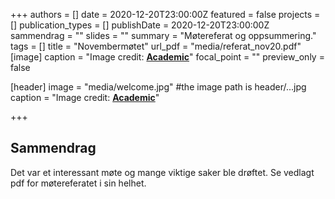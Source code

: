 +++
authors = []
date = 2020-12-20T23:00:00Z
featured = false
projects = []
publication_types = []
publishDate = 2020-12-20T23:00:00Z
sammendrag = ""
slides = ""
summary = "Møtereferat og oppsummering."
tags = []
title = "Novembermøtet"
url_pdf = "media/referat_nov20.pdf"
[image]
caption = "Image credit: [**Academic**](https://github.com/gcushen/hugo-academic/)"
focal_point = ""
preview_only = false


[header]
image = "media/welcome.jpg" #the image path is header/...jpg
caption = "Image credit: [**Academic**](https://github.com/gcushen/hugo-academic/)"

+++

## Sammendrag

Det var et interessant møte og mange viktige saker ble drøftet. Se vedlagt pdf for møtereferatet i sin helhet. 